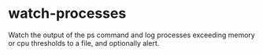 watch-processes
===============

Watch the output of the ps command and log processes exceeding memory or cpu thresholds to a file, and optionally alert.
